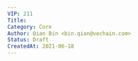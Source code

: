 ```yaml
---
VIP: 211
Title:
Category: Core
Author: Qian Bin <bin.qian@vechain.com>
Status: Draft
CreatedAt: 2021-06-18
---
```

